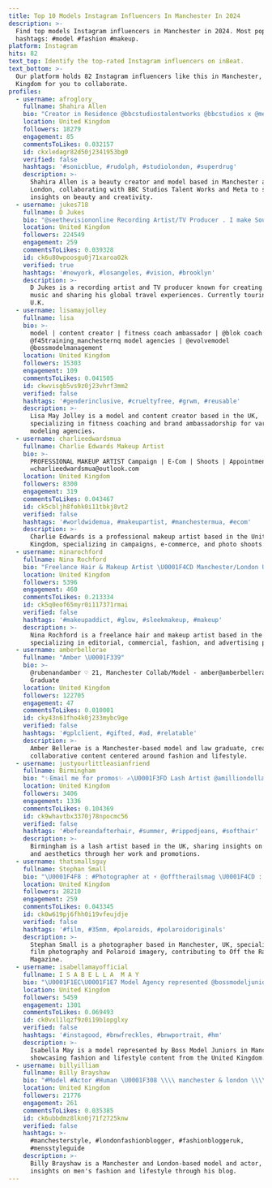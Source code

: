 ```yaml
---
title: Top 10 Models Instagram Influencers In Manchester In 2024
description: >-
  Find top models Instagram influencers in Manchester in 2024. Most popular
  hashtags: #model #fashion #makeup.
platform: Instagram
hits: 82
text_top: Identify the top-rated Instagram influencers on inBeat.
text_bottom: >-
  Our platform holds 82 Instagram influencers like this in Manchester, United
  Kingdom for you to collaborate.
profiles:
  - username: afroglory_
    fullname: Shahira Allen
    bio: "Creator in Residence @bbcstudiostalentworks @bbcstudios x @meta 22’ Beauty • Creator • +Model Manchester/London\U0001F4CD afrogloryblog@gmail.com"
    location: United Kingdom
    followers: 18279
    engagement: 85
    commentsToLikes: 0.032157
    id: ckxledagr82d50j2341953bg0
    verified: false
    hashtags: '#sonicblue, #rudolph, #studiolondon, #superdrug'
    description: >-
      Shahira Allen is a beauty creator and model based in Manchester and
      London, collaborating with BBC Studios Talent Works and Meta to share her
      insights on beauty and creativity.
  - username: jukes718
    fullname: D Jukes
    bio: "@seethevisiononline Recording Artist/TV Producer . I make Soul Music & Travel the World.On Tour in U.K Now!! \U0001F1FA\U0001F1F8\U0001F1EC\U0001F1E7 See The Vision \U0001F440\U0001F54A\U0001F4AB"
    location: United Kingdom
    followers: 224549
    engagement: 259
    commentsToLikes: 0.039328
    id: ck6u80wpoosgu0j71xaroa02k
    verified: true
    hashtags: '#newyork, #losangeles, #vision, #brooklyn'
    description: >-
      D Jukes is a recording artist and TV producer known for creating soul
      music and sharing his global travel experiences. Currently touring in the
      U.K.
  - username: lisamayjolley
    fullname: lisa
    bio: >-
      model | content creator | fitness coach ambassador | @blok coach |
      @f45training_manchesternq model agencies | @evolvemodel
      @bossmodelmanagement
    location: United Kingdom
    followers: 15303
    engagement: 109
    commentsToLikes: 0.041505
    id: ckwvisgb5vs9z0j23vhrf3mm2
    verified: false
    hashtags: '#genderinclusive, #crueltyfree, #grwm, #reusable'
    description: >-
      Lisa May Jolley is a model and content creator based in the UK,
      specializing in fitness coaching and brand ambassadorship for various
      modeling agencies.
  - username: charlieedwardsmua
    fullname: Charlie Edwards Makeup Artist
    bio: >-
      PROFESSIONAL MAKEUP ARTIST Campaign | E-Com | Shoots | Appointments
      ✉️charlieedwardsmua@outlook.com
    location: United Kingdom
    followers: 8300
    engagement: 319
    commentsToLikes: 0.043467
    id: ck5cbljh8fohk0i11tbkj8vt2
    verified: false
    hashtags: '#worldwidemua, #makeupartist, #manchestermua, #ecom'
    description: >-
      Charlie Edwards is a professional makeup artist based in the United
      Kingdom, specializing in campaigns, e-commerce, and photo shoots.
  - username: ninarochford
    fullname: Nina Rochford
    bio: "Freelance Hair & Makeup Artist \U0001F4CD Manchester/London UK Editorial | Commercial | Fashion | Advertising Contact for bookings: ninarochford@hotmail.co.uk"
    location: United Kingdom
    followers: 5396
    engagement: 460
    commentsToLikes: 0.213334
    id: ck5q0eof65myr0i117371rmai
    verified: false
    hashtags: '#makeupaddict, #glow, #sleekmakeup, #makeup'
    description: >-
      Nina Rochford is a freelance hair and makeup artist based in the UK,
      specializing in editorial, commercial, fashion, and advertising projects.
  - username: amberbellerae
    fullname: "Amber \U0001F339"
    bio: >-
      @rubenandamber ♡ 21, Manchester Collab/Model - amber@amberbellerae.com Law
      Graduate
    location: United Kingdom
    followers: 122705
    engagement: 47
    commentsToLikes: 0.010001
    id: cky43n61fho4k0j233mybc9ge
    verified: false
    hashtags: '#gplclient, #gifted, #ad, #relatable'
    description: >-
      Amber Bellerae is a Manchester-based model and law graduate, creating
      collaborative content centered around fashion and lifestyle.
  - username: justyourlittleasianfriend
    fullname: Birmingham
    bio: "✨Email me for promos✨ ✍\U0001F3FD Lash Artist @amilliondollarlashes \U0001F486\U0001F3FD‍♀️ Clinic Page @amilliondollarlook"
    location: United Kingdom
    followers: 3406
    engagement: 1336
    commentsToLikes: 0.104369
    id: ck9whavtbx3370j78npocmc56
    verified: false
    hashtags: '#beforeandafterhair, #summer, #rippedjeans, #softhair'
    description: >-
      Birmingham is a lash artist based in the UK, sharing insights on beauty
      and aesthetics through her work and promotions.
  - username: thatsmallsguy
    fullname: Stephan Small
    bio: "\U0001F4F8 : #Photographer at ⚡️ @offtherailsmag \U0001F4CD : Manchester UK \U0001F1EC\U0001F1E7 \U0001F4E7 : DM/Email for rates & bookings"
    location: United Kingdom
    followers: 28210
    engagement: 259
    commentsToLikes: 0.043345
    id: ck0w619pj6fhh0i19vfeujdje
    verified: false
    hashtags: '#film, #35mm, #polaroids, #polaroidoriginals'
    description: >-
      Stephan Small is a photographer based in Manchester, UK, specializing in
      film photography and Polaroid imagery, contributing to Off the Rails
      Magazine.
  - username: isabellamayofficial
    fullname: I S A B E L L A  M A Y
    bio: "\U0001F1EC\U0001F1E7 Model Agency represented @bossmodeljuniors Manchester"
    location: United Kingdom
    followers: 5459
    engagement: 1301
    commentsToLikes: 0.069493
    id: ck0vxl1lqzf9z0i19b1opglxy
    verified: false
    hashtags: '#instagood, #bnwfreckles, #bnwportrait, #hm'
    description: >-
      Isabella May is a model represented by Boss Model Juniors in Manchester,
      showcasing fashion and lifestyle content from the United Kingdom.
  - username: billyilliam
    fullname: Billy Brayshaw
    bio: "#Model #Actor #Human \U0001F308 \\\\ manchester & london \\\\ billybrayshaw@gmail.com \\\\ blog ⬇️"
    location: United Kingdom
    followers: 21776
    engagement: 261
    commentsToLikes: 0.035385
    id: ck6ubbdmz8lkn0j71f2725knw
    verified: false
    hashtags: >-
      #manchesterstyle, #londonfashionblogger, #fashionbloggeruk,
      #mensstyleguide
    description: >-
      Billy Brayshaw is a Manchester and London-based model and actor, sharing
      insights on men's fashion and lifestyle through his blog.
---
```


